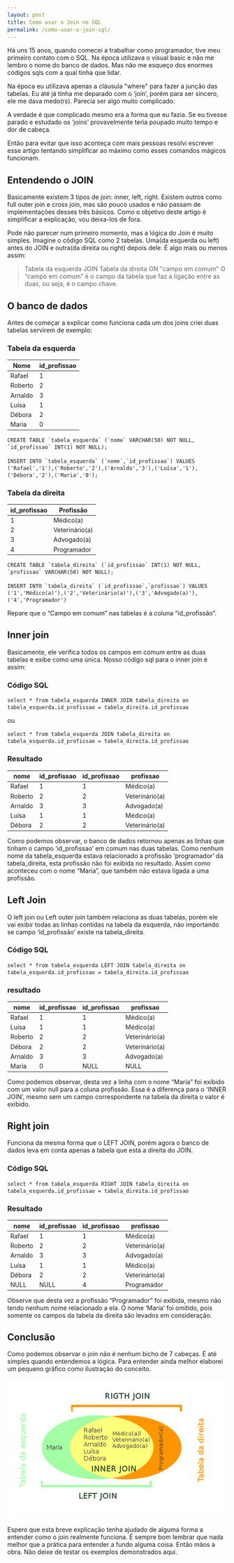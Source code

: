 ```yaml
---
layout: post
title: Como usar o Join no SQL
permalink: /como-usar-o-join-sql/
---
```


Há uns 15 anos, quando comecei a trabalhar como programador, tive meu primeiro contato com o SQL. Na época utilizava o visual basic e não me lembro o nome do banco de dados. Mas não me esqueço dos enormes códigos sqls com a qual tinha que lidar.

Na época eu utilizava apenas a cláusula "where" para fazer a junção das tabelas. Eu até já tinha me deparado com o ‘join’, porém para ser sincero, ele me dava medo(rs). Parecia ser algo muito complicado.

A verdade é que complicado mesmo era a forma que eu fazia. Se eu tivesse parado e estudado os ‘joins’ provavelmente teria poupado muito tempo e dor de cabeça.

Então para evitar que isso aconteça com mais pessoas resolvi escrever esse artigo tentando simplificar ao máximo como esses comandos mágicos funcionam.

## Entendendo o JOIN
Basicamente existem 3 tipos de join: inner, left, right. Existem outros como full outer join e cross join, mas são pouco usados e não passam de implementações desses três básicos. Como o objetivo deste artigo é simplificar a explicação, vou deixa-los de fora.

Pode não parecer num primeiro momento, mas a lógica do Join é muito simples. Imagine o código SQL como 2 tabelas. Uma(da esquerda ou left) antes do JOIN e outra(da direita ou right) depois dele. É algo mais ou menos assim:

> Tabela da esquerda JOIN Tabela da direita ON "campo em comum"
O “campo em comum” é o campo da tabela que faz a ligação entre as duas, ou seja, é o campo chave.

## O banco de dados

Antes de começar a explicar como funciona cada um dos joins criei duas tabelas servirem de exemplo:

### Tabela da esquerda

| Nome    | id_profissao |
|---------|--------------|
| Rafael  | 1            |
| Roberto | 2            |
| Arnaldo | 3            |
| Luísa   | 1            |
| Débora  | 2            |
| Maria   | 0            |

```
CREATE TABLE `tabela_esquerda` (`nome` VARCHAR(50) NOT NULL, `id_profissao` INT(1) NOT NULL);

INSERT INTO `tabela_esquerda` (`nome`,`id_profissao`) VALUES ('Rafael','1'),('Roberto','2'),('Arnaldo','3'),('Luísa','1'),('Débora','2'),('Maria','0');
```

### Tabela da direita

| id_profissao | Profissão      |
|--------------|----------------|
| 1            | Médico(a)      |
| 2            | Veterinário(a) |
| 3            | Advogado(a)    |
| 4            | Programador    |

```
CREATE TABLE `tabela_direita` (`id_profissao` INT(1) NOT NULL, `profissao` VARCHAR(50) NOT NULL);

INSERT INTO `tabela_direita` (`id_profissao`,`profissao`) VALUES ('1','Médico(a)'),('2','Veterinário(a)'),('3','Advogado(a)'),('4','Programador')
```

Repare que o “Campo em comum” nas tabelas é a coluna “id_profissão”.

## Inner join

Basicamente, ele verifica todos os campos em comum entre as duas tabelas e exibe como uma única. Nosso código sql para o inner join é assim:

### Código SQL
```
select * from tabela_esquerda INNER JOIN tabela_direita on tabela_esquerda.id_profissao = tabela_direita.id_profissao
```
ou
```
select * from tabela_esquerda JOIN tabela_direita on tabela_esquerda.id_profissao = tabela_direita.id_profissao
```

### Resultado

| nome    | id_profissao | id_profissao | profissao      |
|---------|--------------|--------------|----------------|
| Rafael  | 1            | 1            | Médico(a)      |
| Roberto | 2            | 2            | Veterinário(a) |
| Arnaldo | 3            | 3            | Advogado(a)    |
| Luísa   | 1            | 1            | Médico(a)      |
| Débora  | 2            | 2            | Veterinário(a) |

Como podemos observar, o banco de dados retornou apenas as linhas que tinham o campo ‘id_profissao’ em comum nas duas tabelas. Como nenhum nome da tabela_esquerda estava relacionado a profissão ‘programador’ da tabela_direita, esta profissão não foi exibida no resultado. Assim como aconteceu com o nome “Maria”, que também não estava ligada a uma profissão.

## Left Join

O left join ou Left outer join também relaciona as duas tabelas, porém ele vai exibir todas as linhas contidas na tabela da esquerda, não importando se campo ‘id_profissão’ existe na tabela_direita.

### Código SQL
```
select * from tabela_esquerda LEFT JOIN tabela_direita on tabela_esquerda.id_profissao = tabela_direita.id_profissao
```

### resultado

| nome    | id_profissao | id_profissao | profissao      |
|---------|--------------|--------------|----------------|
| Rafael  | 1            | 1            | Médico(a)      |
| Luísa   | 1            | 1            | Médico(a)      |
| Roberto | 2            | 2            | Veterinário(a) |
| Débora  | 2            | 2            | Veterinário(a) |
| Arnaldo | 3            | 3            | Advogado(a)    |
| Maria   | 0            | NULL         | NULL           |

Como podemos observar, desta vez a linha com o nome “Maria” foi exibido com um valor null para a coluna profissão. Essa é a diferença para o ‘INNER JOIN’, mesmo sem um campo correspondente na tabela da direita o valor é exibido.

## Right join

Funciona da mesma forma que o LEFT JOIN, porém agora o banco de dados leva em conta apenas a tabela que está a direita do JOIN.

### Código SQL
```
select * from tabela_esquerda RIGHT JOIN tabela_direita on tabela_esquerda.id_profissao = tabela_direita.id_profissao
```

### Resultado

| nome    | id_profissao | id_profissao | profissao      |
|---------|--------------|--------------|----------------|
| Rafael  | 1            | 1            | Médico(a)      |
| Roberto | 2            | 2            | Veterinário(a) |
| Arnaldo | 3            | 3            | Advogado(a)    |
| Luísa   | 1            | 1            | Médico(a)      |
| Débora  | 2            | 2            | Veterinário(a) |
| NULL    | NULL         | 4            | Programador    |

Observe que desta vez a profissão “Programador” foi exibida, mesmo não tendo nenhum nome relacionado a ela. O nome ‘Maria’ foi omitido, pois somente os campos da tabela da direita são levados em consideração.

## Conclusão

Como podemos observar o join não é nenhum bicho de 7 cabeças. É até simples quando entendemos a lógica.
Para entender ainda melhor elaborei um pequeno gráfico como ilustração do conceito.

![Tipos de joins](../public/join-tipos-de-joins.png)

Espero que esta breve explicação tenha ajudado de alguma forma a entender como o join realmente funciona. É sempre bom lembrar que nada melhor que a prática para entender a fundo alguma coisa. Então mãos a obra. Não deixe de testar os exemplos demonstrados aqui.





